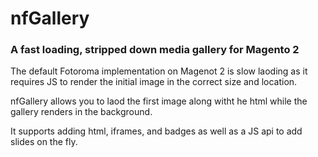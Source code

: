 # nfGallery
### A fast loading, stripped down media gallery for Magento 2

The default Fotoroma implementation on Magenot 2 is slow laoding as it requires JS to render the initial image in the correct size and location.

nfGallery allows you to laod the first image along witht he html while the gallery renders in the background.  

It supports adding html, iframes, and badges as well as a JS api to add slides on the fly.
